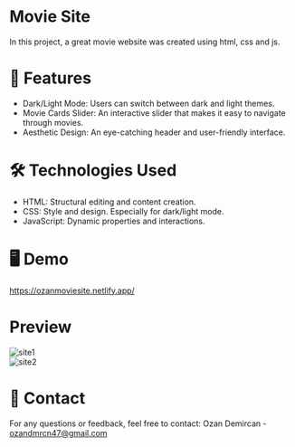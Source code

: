 # Movie Site

In this project, a great movie website was created using html, css and js.

# 🎨 Features
- Dark/Light Mode: Users can switch between dark and light themes.
- Movie Cards Slider: An interactive slider that makes it easy to navigate through movies.
- Aesthetic Design: An eye-catching header and user-friendly interface.

# 🛠️ Technologies Used

- HTML: Structural editing and content creation.
- CSS: Style and design. Especially for dark/light mode.
- JavaScript: Dynamic properties and interactions.

# 🖥️ Demo

https://ozanmoviesite.netlify.app/

# Preview
![site1](https://github.com/user-attachments/assets/3ddda119-50fb-4c0e-8f29-83981778debd)
<br>
![site2](https://github.com/user-attachments/assets/4ff7ee67-f956-49db-9c3a-ad447b75be22)


# 📧 Contact

For any questions or feedback, feel free to contact:
Ozan Demircan - ozandmrcn47@gmail.com
